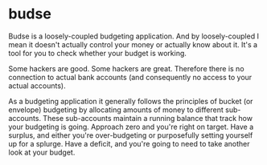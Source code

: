 budse
=====

Budse is a loosely-coupled budgeting application.  And by loosely-coupled I mean it doesn't actually control your money or actually know about it.  It's a tool for you to check whether your budget is working.

Some hackers are good.  Some hackers are great.  Therefore there is no connection to actual bank accounts (and consequently no access to your actual accounts).

As a budgeting application it generally follows the principles of bucket (or envelope) budgeting by allocating amounts of money to different sub-accounts.  These sub-accounts maintain a running balance that track how your budgeting is going.  Approach zero and you're right on target.  Have a surplus, and either you're over-budgeting or purposefully setting yourself up for a splurge.  Have a deficit, and you're going to need to take another look at your budget.
